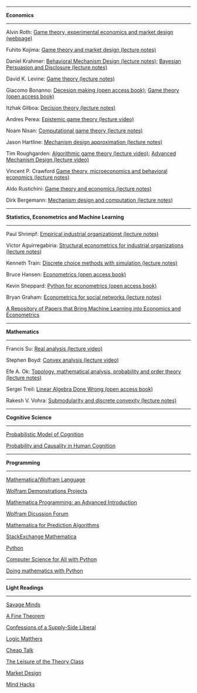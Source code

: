 ------

**Economics**   

------

Alvin Roth: [Game theory, experimental economics and market design (webpage)](http://web.stanford.edu/~alroth/alroth.html)

Fuhito Kojima: [Game theory and market design (lecture notes)](https://sites.google.com/site/fuhitokojimaeconomics/Fuhito-Kojima)

Daniel Krahmer: [Behavioral Mechanism Design (lecture notes)](http://www.wiwi.uni-bonn.de/kraehmer/Lehre/TopicsSS14/TopicsSS14.html); [Bayesian Persuasion and Disclosure (lecture notes)](http://www.wiwi.uni-bonn.de/kraehmer/Lehre/TopicsWS14-15/TopicsWS14-15.html)

David K. Levine: [Game theory (lecture notes)](http://www.dklevine.com/lectures/political-economy/index.htm)  

Giacomo Bonanno: [Decesion making (open access book)](http://faculty.econ.ucdavis.edu/faculty/bonanno/DM_Book.html);  [Game theory (open access book)](http://faculty.econ.ucdavis.edu/faculty/bonanno/GT_Book.html)

Itzhak Gilboa: [Decision theory (lecture notes)](http://itzhakgilboa.weebly.com/teaching-material.html)

Andres Perea: [Epistemic game theory (lecture video)](http://epicenter.name/Perea/Video-lectures-on-epistemic-game-theory.html)

Noam Nisan: [Computational game theory (lecture notes)](https://hujiamd.wordpress.com/class-notes/)

Jason Hartline: [Mechanism design approximation (lecture notes)](http://jasonhartline.com/MDnA/)

Tim Roughgarden: [Algorithmic game theory (lecture video)](https://www.youtube.com/playlist?list=PLEGCF-WLh2RJBqmxvZ0_ie-mleCFhi2N4);   [Advanced Mechanism Design (lecture video)](https://www.youtube.com/playlist?list=PLEGCF-WLh2RI77PL4gwLld_OU9Zh3TCX9)

Vincent P. Crawford [Game theory, microeconomics and behavioral economics (lecture notes)](http://econweb.ucsd.edu/~vcrawfor/index.html#Courses)

Aldo Rustichini: [Game theory and economics (lecture notes)](https://sites.google.com/site/aldorustichini/home/aldo-rustichini-teaching-university-of-minnesota)

Dirk Bergemann: [Mechanism design and computation (lecture notes)](https://campuspress.yale.edu/dirkbergemann/teaching/)

------

**Statistics, Econometrics and Machine Learning**  

------

Paul Shrimpf: [Empirical industrial organizationst (lecture notes)](http://faculty.arts.ubc.ca/pschrimpf/565/565.html)

Victor Aguirregabiria: [Structural econometrics for industrial organizations (lecture notes)](http://individual.utoronto.ca/vaguirre/courses/barcelona/teaching_io_bgse.html)

Kenneth Train: [Discrete choice methods with simulation (lecture notes)](http://eml.berkeley.edu/books/choice2.html)

Bruce Hansen: [Econometrics (open access book)](http://www.ssc.wisc.edu/~bhansen/econometrics/)


Kevin Sheppard: [Python for econometrics (open access book)](https://www.kevinsheppard.com/Python_for_Econometrics)

Bryan Graham: [Econometrics for social networks (lecture notes)](https://github.com/bryangraham/short_courses)    

[A Repository of Papers that Bring Machine Learning into Economics and Econometrics](http://econ-neural.net/)

------

**Mathematics**

------



Francis Su: [Real analysis (lecture video)](https://www.youtube.com/playlist?list=PL0E754696F72137EC)

Stephen Boyd: [Convex analysis (lecture video)](http://web.stanford.edu/~boyd/cvxbook/)

Efe A. Ok: [Topology, mathematical analysis, probability and order theory (lecture notes)](https://sites.google.com/a/nyu.edu/efeok/books)

Sergei Treil: [Linear Algebra Done Wrong (open access book)](http://www.math.brown.edu/~treil/papers/LADW/LADW-2014-09.pdf)

Rakesh V. Vohra: [Submodularity and discrete convexity (lecture notes)](https://docs.google.com/viewer?a=v&pid=sites&srcid=ZGVmYXVsdGRvbWFpbnxxdWFlcmVyZXZlcnVtOXxneDo2YjM0ZmZmYjIxYzUwMWY)

------

**Cognitive Science**    

------

[Probabilistic Model of Cognition](https://probmods.org/)

[Probability and Causality in Human Cognition](https://ocw.mit.edu/courses/brain-and-cognitive-sciences/9-916-a-probability-and-causality-in-human-cognition-spring-2003/)

-------

**Programming**  

-------



<u>Mathematica/Wolfram Language</u>

[Wolfram Demonstrations Projects](http://demonstrations.wolfram.com/)

[Mathematica  Programming: an Advanced Introduction](http://www.mathprogramming-intro.org/)

[Wolfram Dicussion Forum](http://community.wolfram.com/)

[Mathematica for Prediction Algorithms](https://mathematicaforprediction.wordpress.com/)

[StackExchange Mathematica](http://mathematica.stackexchange.com/)

<u>Python</u>

[Computer Science for All with Python](https://www.cs.hmc.edu/csforall/)

[Doing mathematics with Python](https://github.com/drvinceknight/Python-Mathematics-Handbook)

------

**Light Readings**  

------



[Savage Minds](http://savageminds.org/)

[A Fine Theorem](https://afinetheorem.wordpress.com/)

[Confessions of a Supply-Side Liberal](http://blog.supplysideliberal.com/)

[Logic Matthers](http://www.logicmatters.net/blogfront/)

[Cheap Talk](https://cheaptalk.org/)

[The Leisure of the Theory Class](https://theoryclass.wordpress.com/)

[Market Design](http://marketdesigner.blogspot.com/)

[Mind Hacks](https://mindhacks.com/)
